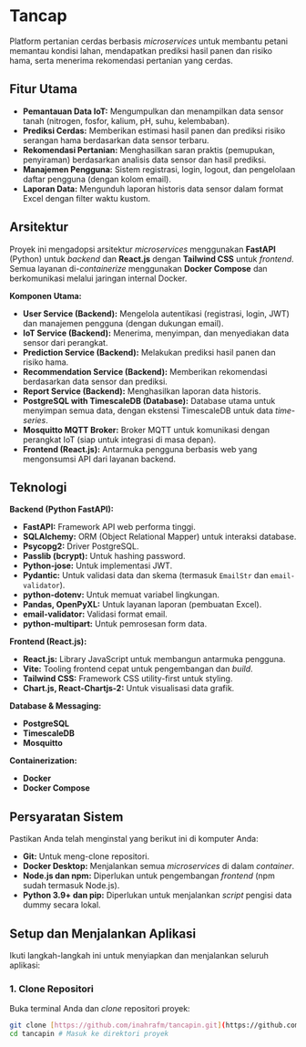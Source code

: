 # Tancap

Platform pertanian cerdas berbasis *microservices* untuk membantu petani memantau kondisi lahan, mendapatkan prediksi hasil panen dan risiko hama, serta menerima rekomendasi pertanian yang cerdas.

## Fitur Utama

* **Pemantauan Data IoT:** Mengumpulkan dan menampilkan data sensor tanah (nitrogen, fosfor, kalium, pH, suhu, kelembaban).
* **Prediksi Cerdas:** Memberikan estimasi hasil panen dan prediksi risiko serangan hama berdasarkan data sensor terbaru.
* **Rekomendasi Pertanian:** Menghasilkan saran praktis (pemupukan, penyiraman) berdasarkan analisis data sensor dan hasil prediksi.
* **Manajemen Pengguna:** Sistem registrasi, login, logout, dan pengelolaan daftar pengguna (dengan kolom email).
* **Laporan Data:** Mengunduh laporan historis data sensor dalam format Excel dengan filter waktu kustom.

## Arsitektur

Proyek ini mengadopsi arsitektur *microservices* menggunakan **FastAPI** (Python) untuk *backend* dan **React.js** dengan **Tailwind CSS** untuk *frontend*. Semua layanan di-*containerize* menggunakan **Docker Compose** dan berkomunikasi melalui jaringan internal Docker.

**Komponen Utama:**

* **User Service (Backend):** Mengelola autentikasi (registrasi, login, JWT) dan manajemen pengguna (dengan dukungan email).
* **IoT Service (Backend):** Menerima, menyimpan, dan menyediakan data sensor dari perangkat.
* **Prediction Service (Backend):** Melakukan prediksi hasil panen dan risiko hama.
* **Recommendation Service (Backend):** Memberikan rekomendasi berdasarkan data sensor dan prediksi.
* **Report Service (Backend):** Menghasilkan laporan data historis.
* **PostgreSQL with TimescaleDB (Database):** Database utama untuk menyimpan semua data, dengan ekstensi TimescaleDB untuk data *time-series*.
* **Mosquitto MQTT Broker:** Broker MQTT untuk komunikasi dengan perangkat IoT (siap untuk integrasi di masa depan).
* **Frontend (React.js):** Antarmuka pengguna berbasis web yang mengonsumsi API dari layanan backend.

## Teknologi

**Backend (Python FastAPI):**
* **FastAPI:** Framework API web performa tinggi.
* **SQLAlchemy:** ORM (Object Relational Mapper) untuk interaksi database.
* **Psycopg2:** Driver PostgreSQL.
* **Passlib (bcrypt):** Untuk hashing password.
* **Python-jose:** Untuk implementasi JWT.
* **Pydantic:** Untuk validasi data dan skema (termasuk `EmailStr` dan `email-validator`).
* **python-dotenv:** Untuk memuat variabel lingkungan.
* **Pandas, OpenPyXL:** Untuk layanan laporan (pembuatan Excel).
* **email-validator:** Validasi format email.
* **python-multipart:** Untuk pemrosesan form data.

**Frontend (React.js):**
* **React.js:** Library JavaScript untuk membangun antarmuka pengguna.
* **Vite:** Tooling frontend cepat untuk pengembangan dan *build*.
* **Tailwind CSS:** Framework CSS utility-first untuk styling.
* **Chart.js, React-Chartjs-2:** Untuk visualisasi data grafik.

**Database & Messaging:**
* **PostgreSQL**
* **TimescaleDB**
* **Mosquitto**

**Containerization:**
* **Docker**
* **Docker Compose**

## Persyaratan Sistem

Pastikan Anda telah menginstal yang berikut ini di komputer Anda:

* **Git:** Untuk meng-clone repositori.
* **Docker Desktop:** Menjalankan semua *microservices* di dalam *container*.
* **Node.js dan npm:** Diperlukan untuk pengembangan *frontend* (npm sudah termasuk Node.js).
* **Python 3.9+ dan pip:** Diperlukan untuk menjalankan *script* pengisi data dummy secara lokal.

## Setup dan Menjalankan Aplikasi

Ikuti langkah-langkah ini untuk menyiapkan dan menjalankan seluruh aplikasi:

### 1. Clone Repositori

Buka terminal Anda dan *clone* repositori proyek:

```bash
git clone [https://github.com/inahrafm/tancapin.git](https://github.com/inahrafm/tancapin.git) # Ganti dengan URL repo Anda yang sebenarnya
cd tancapin # Masuk ke direktori proyek
